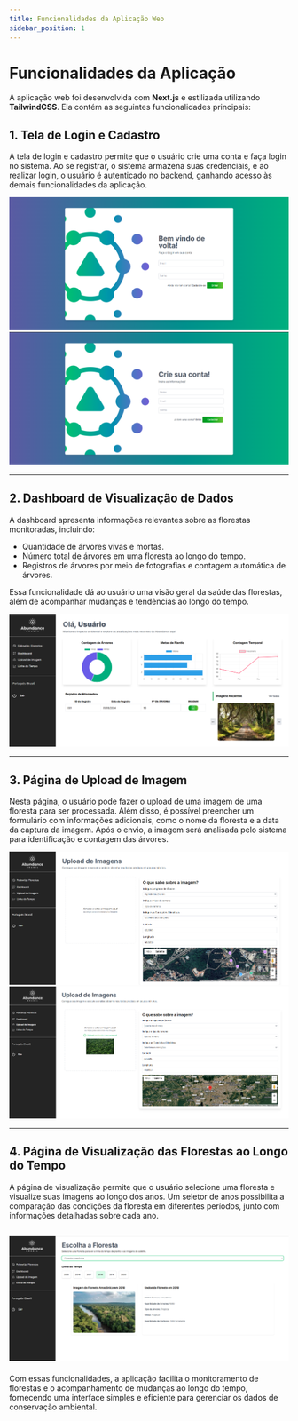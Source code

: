 ```yaml
---
title: Funcionalidades da Aplicação Web
sidebar_position: 1
---
```


# Funcionalidades da Aplicação

A aplicação web foi desenvolvida com **Next.js** e estilizada utilizando **TailwindCSS**. Ela contém as seguintes funcionalidades principais:

## 1. Tela de Login e Cadastro

A tela de login e cadastro permite que o usuário crie uma conta e faça login no sistema. Ao se registrar, o sistema armazena suas credenciais, e ao realizar login, o usuário é autenticado no backend, ganhando acesso às demais funcionalidades da aplicação.

![Tela de Login](../../../../static/img/sprint-4/login.png)
![Tela de Cadastro](../../../../static/img/sprint-4/cadastro.png)

---

## 2. Dashboard de Visualização de Dados

A dashboard apresenta informações relevantes sobre as florestas monitoradas, incluindo:

- Quantidade de árvores vivas e mortas.
- Número total de árvores em uma floresta ao longo do tempo.
- Registros de árvores por meio de fotografias e contagem automática de árvores.

Essa funcionalidade dá ao usuário uma visão geral da saúde das florestas, além de acompanhar mudanças e tendências ao longo do tempo.

![Dashboard de Dados](../../../../static/img/sprint-4/dashboard.png)

---

## 3. Página de Upload de Imagem

Nesta página, o usuário pode fazer o upload de uma imagem de uma floresta para ser processada. Além disso, é possível preencher um formulário com informações adicionais, como o nome da floresta e a data da captura da imagem. Após o envio, a imagem será analisada pelo sistema para identificação e contagem das árvores.

![Upload de Dados](../../../../static/img/sprint-4/upload.png)
![Upload de Dados](../../../../static/img/sprint-4/upload2.png)

---

## 4. Página de Visualização das Florestas ao Longo do Tempo

A página de visualização permite que o usuário selecione uma floresta e visualize suas imagens ao longo dos anos. Um seletor de anos possibilita a comparação das condições da floresta em diferentes períodos, junto com informações detalhadas sobre cada ano.

![Visualização das Florestas](../../../../static/img/sprint-4/timeline.png)
---

Com essas funcionalidades, a aplicação facilita o monitoramento de florestas e o acompanhamento de mudanças ao longo do tempo, fornecendo uma interface simples e eficiente para gerenciar os dados de conservação ambiental.
